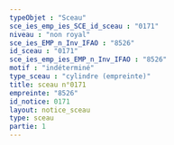 ```yaml
---
typeObjet : "Sceau"
sce_ies_emp_ies_SCE_id_sceau : "0171"
niveau : "non royal"
sce_ies_EMP_n_Inv_IFAO : "8526"
id_sceau : "0171"
sce_ies_emp_ies_EMP_n_Inv_IFAO : "8526"
motif : "indéterminé"
type_sceau : "cylindre (empreinte)"
title: sceau n°0171
empreinte: "8526"
id_notice: 0171
layout: notice_sceau
type: sceau
partie: 1
---
```

